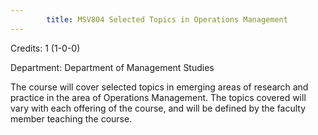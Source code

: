 ```yaml
---
        title: MSV804 Selected Topics in Operations Management
---
```

Credits: 1 (1-0-0)

Department: Department of Management Studies

The course will cover selected topics in emerging areas of research and practice in the area of Operations Management. The topics covered will vary with each offering of the course, and will be defined by the faculty member teaching the course.